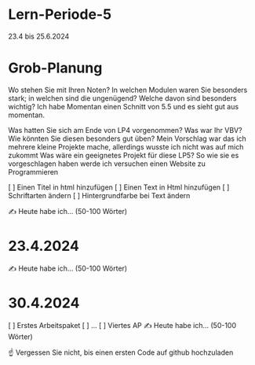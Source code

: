 # Lern-Periode-5

23.4 bis 25.6.2024

# Grob-Planung
Wo stehen Sie mit Ihren Noten? In welchen Modulen waren Sie besonders stark; in welchen sind die ungenügend? Welche davon sind besonders wichtig?
Ich habe Momentan einen Schnitt von 5.5 und es sieht gut aus momentan.

Was hatten Sie sich am Ende von LP4 vorgenommen? Was war Ihr VBV? Wie könnten Sie diesen besonders gut üben?
Mein Vorschlag war das ich mehrere kleine Projekte mache, allerdings wusste ich nicht was auf mich zukommt 
Was wäre ein geeignetes Projekt für diese LP5?
So wie sie es vorgeschlagen haben werde ich versuchen einen Website zu Programmieren 

[ ] Einen Titel in html hinzufügen 
[ ] Einen Text in Html hinzufügen 
[ ] Schriftarten ändern 
[ ] Hintergrundfarbe bei Text ändern 

✍️ Heute habe ich... (50-100 Wörter)
# 23.4.2024
✍️ Heute habe ich... (50-100 Wörter)

# 30.4.2024
[ ] Erstes Arbeitspaket
[ ] ...
[ ] Viertes AP
✍️ Heute habe ich... (50-100 Wörter)

☝️ Vergessen Sie nicht, bis einen ersten Code auf github hochzuladen
